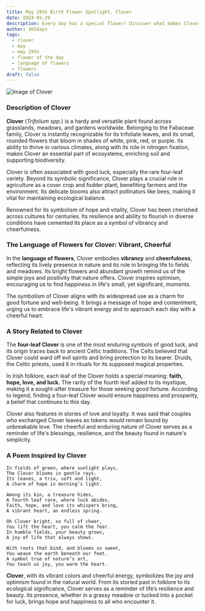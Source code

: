 ```yaml
---
title: May 29th Birth Flower Spotlight, Clover
date: 2024-05-29
description: Every day has a special flower! Discover what makes Clover unique as today’s birth flower and its symbolic meaning.
author: 365days
tags:
  - clover
  - may
  - may 29th
  - flower of the day
  - language of flowers
  - flowers
draft: false
---
```


![Image of Clover](https://cdn.pixabay.com/photo/2018/09/03/09/02/clover-3650704_1280.jpg#center)


### Description of Clover

**Clover** (_Trifolium spp._) is a hardy and versatile plant found across grasslands, meadows, and gardens worldwide. Belonging to the Fabaceae family, Clover is instantly recognizable for its trifoliate leaves, and its small, rounded flowers that bloom in shades of white, pink, red, or purple. Its ability to thrive in various climates, along with its role in nitrogen fixation, makes Clover an essential part of ecosystems, enriching soil and supporting biodiversity.

Clover is often associated with good luck, especially the rare four-leaf variety. Beyond its symbolic significance, Clover plays a crucial role in agriculture as a cover crop and fodder plant, benefiting farmers and the environment. Its delicate blooms also attract pollinators like bees, making it vital for maintaining ecological balance.

Renowned for its symbolism of hope and vitality, Clover has been cherished across cultures for centuries. Its resilience and ability to flourish in diverse conditions have cemented its place as a symbol of vibrancy and cheerfulness.

### The Language of Flowers for Clover: Vibrant, Cheerful

In the **language of flowers**, Clover embodies **vibrancy** and **cheerfulness**, reflecting its lively presence in nature and its role in bringing life to fields and meadows. Its bright flowers and abundant growth remind us of the simple joys and positivity that nature offers. Clover inspires optimism, encouraging us to find happiness in life's small, yet significant, moments.

The symbolism of Clover aligns with its widespread use as a charm for good fortune and well-being. It brings a message of hope and contentment, urging us to embrace life's vibrant energy and to approach each day with a cheerful heart.

### A Story Related to Clover

The **four-leaf Clover** is one of the most enduring symbols of good luck, and its origin traces back to ancient Celtic traditions. The Celts believed that Clover could ward off evil spirits and bring protection to its bearer. Druids, the Celtic priests, used it in rituals for its supposed magical properties.

In Irish folklore, each leaf of the Clover holds a special meaning: **faith, hope, love, and luck.** The rarity of the fourth leaf added to its mystique, making it a sought-after treasure for those seeking good fortune. According to legend, finding a four-leaf Clover would ensure happiness and prosperity, a belief that continues to this day.

Clover also features in stories of love and loyalty. It was said that couples who exchanged Clover leaves as tokens would remain bound by unbreakable love. The cheerful and enduring nature of Clover serves as a reminder of life's blessings, resilience, and the beauty found in nature's simplicity.

### A Poem Inspired by Clover

```
In fields of green, where sunlight plays,  
The Clover blooms in gentle rays.  
Its leaves, a trio, soft and light,  
A charm of hope in morning’s light.  

Among its kin, a treasure hides,  
A fourth leaf rare, where luck abides.  
Faith, hope, and love its whispers bring,  
A vibrant heart, an endless spring.  

Oh Clover bright, so full of cheer,  
You lift the heart, you calm the fear.  
In humble fields, your beauty grows,  
A joy of life that always shows.  

With roots that bind, and blooms so sweet,  
You weave the earth beneath our feet.  
A symbol true of nature’s art,  
You teach us joy, you warm the heart.  
```

**Clover**, with its vibrant colors and cheerful energy, symbolizes the joy and optimism found in the natural world. From its storied past in folklore to its ecological significance, Clover serves as a reminder of life’s resilience and beauty. Its presence, whether in a grassy meadow or tucked into a pocket for luck, brings hope and happiness to all who encounter it.